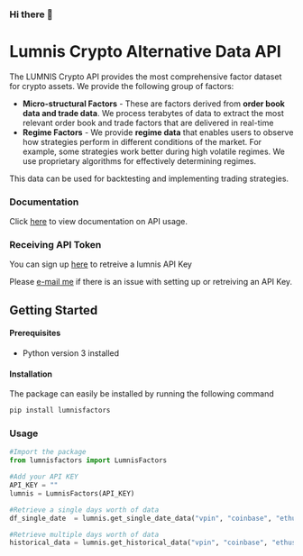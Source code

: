 ### Hi there 👋


# Lumnis Crypto Alternative Data API

The LUMNIS Crypto API provides the most comprehensive factor dataset for crypto assets. We provide the following group of factors:

- **Micro-structural Factors** - These are factors derived from **order book data and trade data**. We process terabytes of data to extract the most relevant order book and trade factors that are delivered in real-time
- **Regime Factors** - We provide **regime data** that enables users to observe how strategies perform in different conditions of the market. For example, some strategies work better during high volatile regimes. We use proprietary algorithms for effectively determining regimes.


This data can be used for backtesting and implementing trading strategies.

### Documentation
Click [here](https://docs.lumnis.io) to view documentation on API usage.

### Receiving API Token
You can sign up [here](https://docs.lumnis.io) to retreive a lumnis API Key 

Please [e-mail me](mailto:ajaye@lumnis.org) if there is an issue with setting up or retreiving an API Key.

## Getting Started
#### Prerequisites
- Python version 3 installed

#### Installation
The package can easily be installed by running the following command 
```python
pip install lumnisfactors
```


### Usage
```python
#Import the package
from lumnisfactors import LumnisFactors

#Add your API KEY
API_KEY = ""
lumnis = LumnisFactors(API_KEY)

#Retrieve a single days worth of data
df_single_date  = lumnis.get_single_date_data("vpin", "coinbase", "ethusd",  "hour", "2022-01-01")

#Retrieve multiple days worth of data
historical_data = lumnis.get_historical_data("vpin", "coinbase", "ethusd",  "hour", "2022-01-01", "2022-02-01")
```
